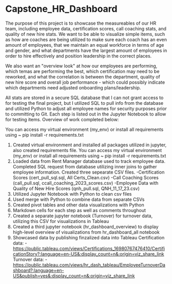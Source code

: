 # Capstone_HR_Dashboard

The purpose of this project is to showcase the measureables of our HR team, including employee data, certification scores, call coaching stats, and quality of new hire stats. We want to be able to visualize simple items, such as how are coaches are being utilized to make sure each coach has an even amount of employees, that we maintain an equal workforce in terms of age and gender, and what departments have the largest amount of employees in order to hire effectively and position leadership in the correct places. 

We also want an "overview look" at how our employees are performing, which temas are performing the best, which certification may need to be reworked, and what the correlation is between the department, quality of new hire score and overall job performance - which could possibly indicate which departments need adjusted onboarding plans/leadership.

All stats are stored in a secure SQL database that I can not grant access to for testing the final project, but I utilized SQL to pull info from the database and utilized Python to adjust all employee names for security purposes prior to committing to Git. Each step is listed out in the Jupyter Notebook to allow for testing items. Overview of work completed below:

You can access my virtual environment (my_env) or install all requirements using ~ pip install -r requirements.txt


1. Created virtual environment and installed all packages utilized in jupyter, also created requirements file. You can access my virtual environment (my_env) or install all requirements using ~ pip install -r requirements.txt
2. Loaded data from Rent Manager database used to track employee data. Completed SQL request from database utilizing inner joins to gather employee information. Created three sepearate CSV files. 
	-Certification Scores (cert_pull_sql.sql, All Certs_Clean.csv)
	-Call Coaching Scores (call_pull.sql, ccall_coaching_2023_scores.csv)
	-Employee Data with Quality of New Hire Scores (qnh_pull.sql, QNH_11_17_23.csv)
3. Utilized Jupyter Notebook with Python to clean csv files
4. Used merge with Python to combine data from separate CSVs
5. Created pivot tables and other data visualizations with Python
6. Markdown cells for each step as well as comments throughout
7. Created a separate jupyter notebook (Turnover) for turnover data, utilizing this CSV for visualizations in Tableau
8. Created a third jupyter notebook (hr_dashboard_overview) to display high-level overview of visualizations from hr_dashboard_all notebook
8. Showcased data by publishing finzalized data into Tableau
	Certification data:
		-https://public.tableau.com/views/Certifications_16980767476410/CertificationStory?:language=en-US&:display_count=n&:origin=viz_share_link
	Turnover data:
		-https://public.tableau.com/views/hr_dash_tableau/EmployeeTurnoverDashboard?:language=en-US&publish=yes&:display_count=n&:origin=viz_share_link




